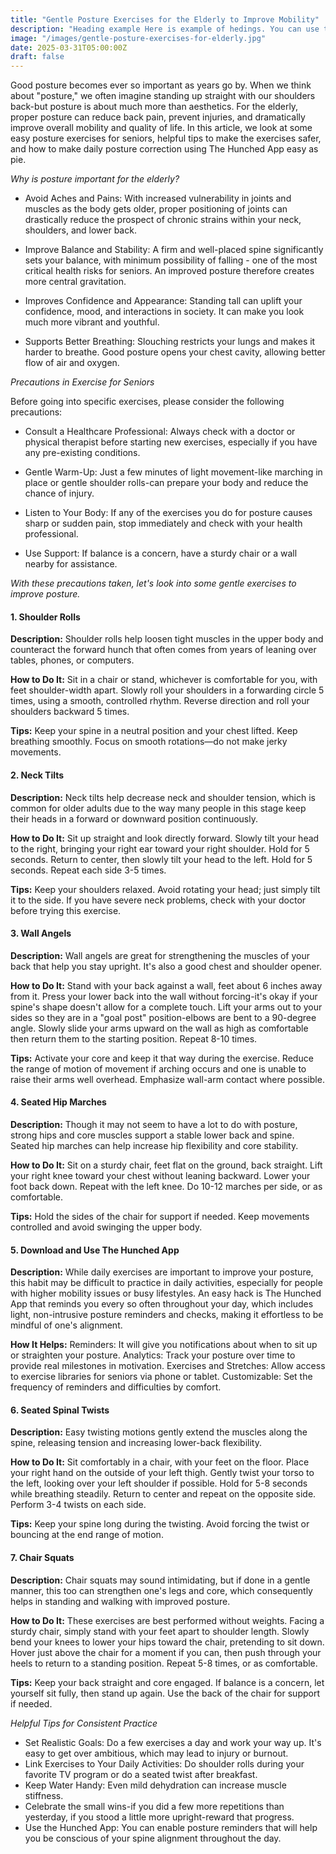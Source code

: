 ```yaml
---
title: "Gentle Posture Exercises for the Elderly to Improve Mobility"
description: "Heading example Here is example of hedings. You can use this heading by following markdownify rules."
image: "/images/gentle-posture-exercises-for-elderly.jpg"
date: 2025-03-31T05:00:00Z
draft: false
---
```

Good posture becomes ever so important as years go by. When we think about "posture," we often imagine standing up straight with our shoulders back-but posture is about much more than aesthetics. For the elderly, proper posture can reduce back pain, prevent injuries, and dramatically improve overall mobility and quality of life. In this article, we look at some easy posture exercises for seniors, helpful tips to make the exercises safer, and how to make daily posture correction using The Hunched App easy as pie.

_Why is posture important for the elderly?_

- Avoid Aches and Pains: With increased vulnerability in joints and muscles as the body gets older, proper positioning of joints can drastically reduce the prospect of chronic strains within your neck, shoulders, and lower back.

- Improve Balance and Stability: A firm and well-placed spine significantly sets your balance, with minimum possibility of falling - one of the most critical health risks for seniors. An improved posture therefore creates more central gravitation.

- Improves Confidence and Appearance: Standing tall can uplift your confidence, mood, and interactions in society. It can make you look much more vibrant and youthful.

- Supports Better Breathing: Slouching restricts your lungs and makes it harder to breathe. Good posture opens your chest cavity, allowing better flow of air and oxygen.

_Precautions in Exercise for Seniors_

Before going into specific exercises, please consider the following precautions:

- Consult a Healthcare Professional: Always check with a doctor or physical therapist before starting new exercises, especially if you have any pre-existing conditions.

- Gentle Warm-Up: Just a few minutes of light movement-like marching in place or gentle shoulder rolls-can prepare your body and reduce the chance of injury.

- Listen to Your Body: If any of the exercises you do for posture causes sharp or sudden pain, stop immediately and check with your health professional.

- Use Support: If balance is a concern, have a sturdy chair or a wall nearby for assistance.

_With these precautions taken, let's look into some gentle exercises to improve posture._

#### 1. Shoulder Rolls

**Description:**
Shoulder rolls help loosen tight muscles in the upper body and counteract the forward hunch that often comes from years of leaning over tables, phones, or computers.

**How to Do It:**
Sit in a chair or stand, whichever is comfortable for you, with feet shoulder-width apart.
Slowly roll your shoulders in a forwarding circle 5 times, using a smooth, controlled rhythm. Reverse direction and roll your shoulders backward 5 times.

**Tips:**
Keep your spine in a neutral position and your chest lifted.
Keep breathing smoothly.
Focus on smooth rotations—do not make jerky movements.

#### 2. Neck Tilts

**Description:**
Neck tilts help decrease neck and shoulder tension, which is common for older adults due to the way many people in this stage keep their heads in a forward or downward position continuously.

**How to Do It:**
Sit up straight and look directly forward.
Slowly tilt your head to the right, bringing your right ear toward your right shoulder. Hold for 5 seconds.
Return to center, then slowly tilt your head to the left. Hold for 5 seconds.
Repeat each side 3-5 times.

**Tips:**
Keep your shoulders relaxed.
Avoid rotating your head; just simply tilt it to the side.
If you have severe neck problems, check with your doctor before trying this exercise.

#### 3. Wall Angels

**Description:**
Wall angels are great for strengthening the muscles of your back that help you stay upright. It's also a good chest and shoulder opener.

**How to Do It:**
Stand with your back against a wall, feet about 6 inches away from it. Press your lower back into the wall without forcing-it's okay if your spine's shape doesn't allow for a complete touch. Lift your arms out to your sides so they are in a "goal post" position-elbows are bent to a 90-degree angle. Slowly slide your arms upward on the wall as high as comfortable then return them to the starting position. Repeat 8-10 times. 

**Tips:**
Activate your core and keep it that way during the exercise.
Reduce the range of motion of movement if arching occurs and one is unable to raise their arms well overhead.
Emphasize wall-arm contact where possible.

#### 4. Seated Hip Marches

**Description:**
Though it may not seem to have a lot to do with posture, strong hips and core muscles support a stable lower back and spine. Seated hip marches can help increase hip flexibility and core stability.

**How to Do It:**
Sit on a sturdy chair, feet flat on the ground, back straight.
Lift your right knee toward your chest without leaning backward.
Lower your foot back down.
Repeat with the left knee.
Do 10-12 marches per side, or as comfortable.

**Tips:**
Hold the sides of the chair for support if needed.
Keep movements controlled and avoid swinging the upper body.

#### 5. Download and Use The Hunched App

**Description:**
While daily exercises are important to improve your posture, this habit may be difficult to practice in daily activities, especially for people with higher mobility issues or busy lifestyles. An easy hack is The Hunched App that reminds you every so often throughout your day, which includes light, non-intrusive posture reminders and checks, making it effortless to be mindful of one's alignment.

**How It Helps:**
Reminders: It will give you notifications about when to sit up or straighten your posture. 
Analytics: Track your posture over time to provide real milestones in motivation. Exercises and Stretches: Allow access to exercise libraries for seniors via phone or tablet. Customizable: Set the frequency of reminders and difficulties by comfort. 

#### 6. Seated Spinal Twists 

**Description:**
Easy twisting motions gently extend the muscles along the spine, releasing tension and increasing lower-back flexibility. 

**How to Do It:**
Sit comfortably in a chair, with your feet on the floor. Place your right hand on the outside of your left thigh. Gently twist your torso to the left, looking over your left shoulder if possible. Hold for 5-8 seconds while breathing steadily. Return to center and repeat on the opposite side. Perform 3-4 twists on each side. 

**Tips:**
Keep your spine long during the twisting.
Avoid forcing the twist or bouncing at the end range of motion.

#### 7. Chair Squats

**Description:**
Chair squats may sound intimidating, but if done in a gentle manner, this too can strengthen one's legs and core, which consequently helps in standing and walking with improved posture.

**How to Do It:**
These exercises are best performed without weights. Facing a sturdy chair, simply stand with your feet apart to shoulder length.
Slowly bend your knees to lower your hips toward the chair, pretending to sit down.
Hover just above the chair for a moment if you can, then push through your heels to return to a standing position. Repeat 5-8 times, or as comfortable.

**Tips:**
Keep your back straight and core engaged.
If balance is a concern, let yourself sit fully, then stand up again.
Use the back of the chair for support if needed.

_Helpful Tips for Consistent Practice_

- Set Realistic Goals: Do a few exercises a day and work your way up. It's easy to get over ambitious, which may lead to injury or burnout.
- Link Exercises to Your Daily Activities: Do shoulder rolls during your favorite TV program or do a seated twist after breakfast.
- Keep Water Handy: Even mild dehydration can increase muscle stiffness.
- Celebrate the small wins-if you did a few more repetitions than yesterday, if you stood a little more upright-reward that progress.
- Use the Hunched App: You can enable posture reminders that will help you be conscious of your spine alignment throughout the day.
